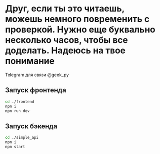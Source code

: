 # Друг, если ты это читаешь, можешь немного повременить с проверкой. Нужно еще буквально несколько часов, чтобы все доделать. Надеюсь на твое понимание
Telegram для связи @geek_py

## Запуск фронтенда

```bash
cd ./frontend
npm i
npm run dev
```

## Запуск бэкенда

```bash
cd ./simple_api
npm i
npm start
```